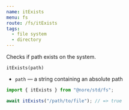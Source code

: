 ```yaml
---
name: itExists
menu: fs
route: /fs/itExists
tags:
  - file system
  - directory
---
```


Checks if path exists on the system.

`itExists(path)`

- `path` — a string containing an absolute path

```js
import { itExists } from "@nore/std/fs";

await itExists("/path/to/file"); // => true
```
